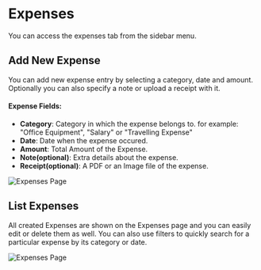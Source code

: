 # Expenses

You can access the expenses tab from the sidebar menu.

## Add New Expense

You can add new expense entry by selecting a category, date and amount. Optionally you can also specify a note or upload a receipt with it.

#### Expense Fields:

- **Category**: Category in which the expense belongs to. for example: "Office Equipment", "Salary" or "Travelling Expense"
- **Date**: Date when the expense occured.
- **Amount**: Total Amount of the Expense.
- **Note(optional)**: Extra details about the expense.
- **Receipt(optional)**: A PDF or an Image file of the expense.

![Expenses Page](/images/expense-new.png)

## List Expenses

All created Expenses are shown on the Expenses page and you can easily edit or delete them as well. You can also use filters to quickly search for a particular expense by its category or date.

![Expenses Page](/images/expenses.png)
